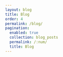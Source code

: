 ```yaml
---
layout: blog
title: Blog
order: 4
permalink: /blog/
pagination:
  enabled: true
  collection: blog_posts
  permalink: /:num/
  title: Blog
---
```

